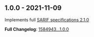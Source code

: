 
## 1.0.0 - 2021-11-09

Implements full [SARIF specifications 2.1.0](https://docs.oasis-open.org/sarif/sarif/v2.1.0/sarif-v2.1.0.html)

**Full Changelog**: [1584943...1.0.0](https://github.com/llaville/sarif-php-sdk/compare/1584943...1.0.0)
